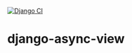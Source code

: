 [![Django CI](https://github.com/slalit360/django-async-view/actions/workflows/django.yml/badge.svg)](https://github.com/slalit360/django-async-view/actions/workflows/django.yml)

# django-async-view
